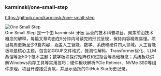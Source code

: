 

### karminski/one-small-step
https://github.com/karminski/one-small-step


![One Small Step](assets/images/Apollo_11_mission_Buzz_Aldrins_boot_on_lunar_soil_2017_Bing_Wallpaper_1366x768.jpg)  
One Small Step 是一个由 karminski-牙医 运营的技术科普项目，聚焦前沿技术概念的解释，每篇文章均由在5分钟内可读完的形式呈现，保持内容精炼易懂。项目每周更新至少3篇内容，涵盖人工智能、数学、系统和硬件四大领域。人工智能板块是核心主题，包含如GGUF文件格式、推测性解码、Transformer优化、LLM蒸馏等近50个技术主题；数学板块探讨矩阵秩和过拟合等基础概念；系统板块讲解Windows内存工具等实用技巧；硬件板块解析PCIe Retimer、NVMe SSD等组件原理。项目开源接受贡献，并展示活跃的GitHub Star历史记录。

